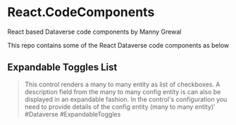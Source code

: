 # React.CodeComponents
React based Dataverse code components by Manny Grewal

This repo contains some of the React Dataverse code components as below


## Expandable Toggles List
> This control renders a many to many entity as list of checkboxes. A description field from the many to many config entity is can also be displayed in an expandable fashion. 
> In the control's configuration you need to provide details of the config entity (many to many entity)'
#Dataverse #ExpandableToggles


